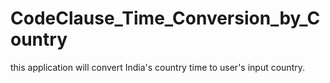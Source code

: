 # CodeClause_Time_Conversion_by_Country
this application will convert India's country time to user's input country.

